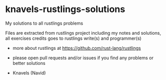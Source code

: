 # knavels-rustlings-solutions
My solutions to all rustlings problems

Files are extracted from rustlings project including my notes and solutions, all exercises credits goes to rustlings write(s) and programmer(s)
- more about rustlings at https://github.com/rust-lang/rustlings
- please open pull requests and/or issues if you find any problems or better solutions

- Knavels (Navid)
